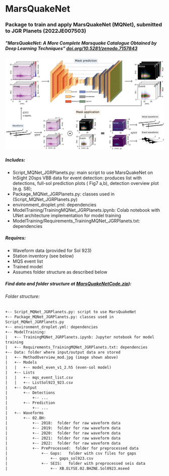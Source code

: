 # MarsQuakeNet
### Package to train and apply MarsQuakeNet (MQNet), submitted to JGR Planets (2022JE007503)
##### "MarsQuakeNet: A More Complete Marsquake Catalogue Obtained by Deep Learning Techniques" [doi.org/10.5281/zenodo.7157843](https://doi.org/10.5281/zenodo.7157843)

![Image](/Data/Output/MethodOverview.jpg)


##### Includes:
- Script_MQNet_JGRPlanets.py: main script to use MarsQuakeNet on InSight 20sps VBB data for event detection: produces list with detections, full-sol prediction plots ( Fig7 a,b), detection overview plot (e.g. S8);
- Package_MQNet_JGRPlanets.py: classes used in (Script_MQNet_JGRPlanets.py)
- environment_droplet.yml: dependencies
- ModelTraining/TrainingMQNet_JGRPlanets.ipynb: Colab notebook with UNet architecture implementation for model training
- ModelTraining/Requirements_TrainingMQNet_JGRPlanets.txt: dependencies


##### Requires: 
 - Waveform data (provided for Sol 923)
 - Station inventory (see below) 
 - MQS event list
 - Trained model
 - Assumes folder structure as described below 
 
 

 ##### Find data and folder structure at [MarsQuakeNetCode.zip](https://doi.org/10.5281/zenodo.7157843)): 
 

###### Folder structure:

```
+-- Script_MQNet_JGRPlanets.py: script to use MarsQuakeNet
+-- Package_MQNet_JGRPlanets.py: classes used in Script_MQNet_JGRPlanets.py
+-- environment_droplet.yml: dependencies
+-- ModelTraining: 
|   +-- TrainingMQNet_JGRPlanets.ipynb: Jupyter notebook for model training
|   +-- Requirements_TrainingMQNet_JGRPlanets.txt: dependencies
+-- Data: folder where input/output data are stored
|   +-- MethodOverview_mod.jpg (image shown above)
|   +-- Models
|   |   +-- model_even_v1_2.h5 (even-sol model)
|   +-- Lists
|   |   +-- mqs_event_list.csv
|   |   +-- ListSol923_923.csv
|   +-- Output
|       +-- Detections 
|           +-- ...
|       +-- Prediction 
|           +-- ...
|   +-- Waveforms
|       +-- 02.BH:
|           +-- 2018:  folder for raw waveform data
|           +-- 2019:  folder for raw waveform data  
|           +-- 2020:  folder for raw waveform data
|           +-- 2021:  folder for raw waveform data
|           +-- 2022:  folder for raw waveform data
|           +-- PreProcessed:  folder for preprocessed data
|               +-- Gaps:   folder with csv files for gaps
|                   +-- gaps_sol923.csv
|               +-- SEIS:   folder with preprocessed seis data
|                   +-- XB.ELYSE.02.BHZNE.Sol0923.mseed


